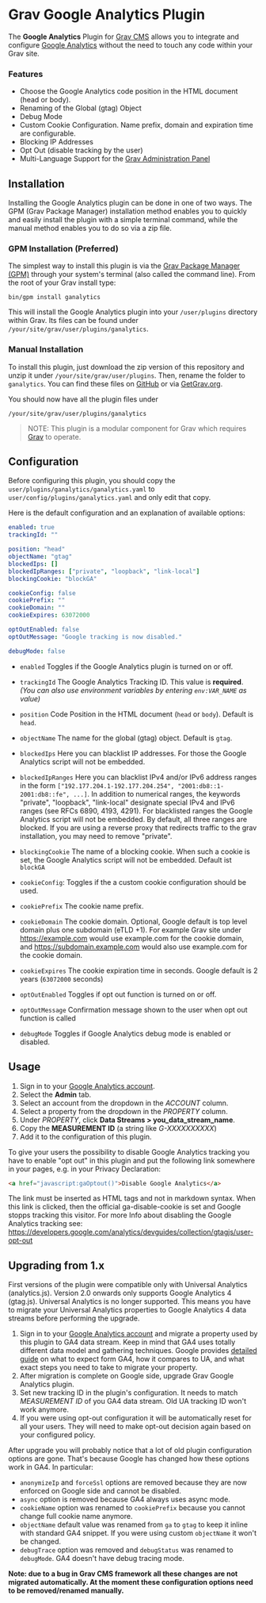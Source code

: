 # Grav Google Analytics Plugin

The **Google Analytics** Plugin for [Grav CMS](http://github.com/getgrav/grav) allows you to integrate and configure [Google Analytics](https://www.google.com/analytics) without the need to touch any code within your Grav site.

### Features
* Choose the Google Analytics code position in the HTML document (head or body).
* Renaming of the Global (gtag) Object
* Debug Mode
* Custom Cookie Configuration. Name prefix, domain and expiration time are configurable.
* Blocking IP Addresses
* Opt Out (disable tracking by the user)
* Multi-Language Support for the [Grav Administration Panel](https://github.com/getgrav/grav-plugin-admin)

## Installation

Installing the Google Analytics plugin can be done in one of two ways. The GPM (Grav Package Manager) installation method enables you to quickly and easily install the plugin with a simple terminal command, while the manual method enables you to do so via a zip file.

### GPM Installation (Preferred)

The simplest way to install this plugin is via the [Grav Package Manager (GPM)](https://learn.getgrav.org/advanced/grav-gpm) through your system's terminal (also called the command line).  From the root of your Grav install type:

    bin/gpm install ganalytics

This will install the Google Analytics plugin into your `/user/plugins` directory within Grav. Its files can be found under `/your/site/grav/user/plugins/ganalytics`.

### Manual Installation

To install this plugin, just download the zip version of this repository and unzip it under `/your/site/grav/user/plugins`. Then, rename the folder to `ganalytics`. You can find these files on [GitHub](https://github.com/escopecz/grav-ganalytics) or via [GetGrav.org](https://getgrav.org/downloads/plugins).

You should now have all the plugin files under

    /your/site/grav/user/plugins/ganalytics

> NOTE: This plugin is a modular component for Grav which requires [Grav](http://github.com/getgrav/grav) to operate.

## Configuration

Before configuring this plugin, you should copy the `user/plugins/ganalytics/ganalytics.yaml` to `user/config/plugins/ganalytics.yaml` and only edit that copy.

Here is the default configuration and an explanation of available options:

```yaml
enabled: true
trackingId: ""

position: "head"
objectName: "gtag"
blockedIps: []
blockedIpRanges: ["private", "loopback", "link-local"]
blockingCookie: "blockGA"

cookieConfig: false
cookiePrefix: ""
cookieDomain: ""
cookieExpires: 63072000

optOutEnabled: false
optOutMessage: "Google tracking is now disabled."

debugMode: false
```

* `enabled` Toggles if the Google Analytics plugin is turned on or off.
* `trackingId` The Google Analytics Tracking ID. This value is **required**.
_(You can also use environment variables by entering `env:VAR_NAME` as value)_
* `position` Code Position in the HTML document (`head` or `body`). Default is `head`.
* `objectName` The name for the global (gtag) object. Default is `gtag`.
* `blockedIps` Here you can blacklist IP addresses. For those the Google Analytics script will not be embedded.
* `blockedIpRanges` Here you can blacklist IPv4 and/or IPv6 address ranges in the form `["192.177.204.1-192.177.204.254", "2001:db8::1-2001:db8::fe", ...]`. In addition to numerical ranges, the keywords "private", "loopback", "link-local" designate special IPv4 and IPv6 ranges (see RFCs 6890, 4193, 4291). For blacklisted ranges the Google Analytics script will not be embedded. By default, all three ranges are blocked. If you are using a reverse proxy that redirects traffic to the grav installation, you may need to remove "private".
* `blockingCookie` The name of a blocking cookie. When such a cookie is set, the Google Analytics script will not be embedded. Default ist `blockGA`

* `cookieConfig`: Toggles if the a custom cookie configuration should be used.
* `cookiePrefix` The cookie name prefix.
* `cookieDomain`  The cookie domain. Optional, Google default is top level domain plus one subdomain (eTLD +1). For example Grav site under https://example.com would use example.com for the cookie domain, and https://subdomain.example.com would also use example.com for the cookie domain.
* `cookieExpires` The cookie expiration time in seconds. Google default is 2 years (`63072000` seconds)

* `optOutEnabled` Toggles if opt out function is turned on or off.
* `optOutMessage` Confirmation message shown to the user when opt out function is called

* `debugMode` Toggles if Google Analytics debug mode is enabled or disabled.

## Usage

1. Sign in to your [Google Analytics account](https://analytics.google.com/).
2. Select the **Admin** tab.
3. Select an account from the dropdown in the _ACCOUNT_ column.
4. Select a property from the dropdown in the _PROPERTY_ column.
5. Under _PROPERTY_, click **Data Streams > you_data_stream_name**.
6. Copy the **MEASUREMENT ID** (a string like _G-XXXXXXXXXX_)
7. Add it to the configuration of this plugin.

To give your users the possibility to disable Google Analytics tracking you have to enable "opt out" in this plugin and put the following link somewhere in your pages, e.g. in your Privacy Declaration:

```html
<a href="javascript:gaOptout()">Disable Google Analytics</a>
```

The link must be inserted as HTML tags and not in markdown syntax. 
When this link is clicked, then the official ga-disable-cookie is set and Google stopps tracking this visitor.
For more Info about disabling the Google Analytics tracking see: https://developers.google.com/analytics/devguides/collection/gtagjs/user-opt-out

## Upgrading from 1.x

First versions of the plugin were compatible only with Universal Analytics (analytics.js). Version 2.0 onwards only supports Google Analytics 4 (gtag.js). Universal Analytics is no longer supported. This means you have to migrate your Universal Analytics properties to Google Analytics 4 data streams before performing the upgrade.

1. Sign in to your [Google Analytics account](https://analytics.google.com/) and migrate a property used by this plugin to GA4 data stream. Keep in mind that GA4 uses totally different data model and gathering techniques. Google provides [detailed guide](https://support.google.com/analytics/answer/10759417?hl=en&ref_topic=10737980) on what to expect form GA4, how it compares to UA, and what exact steps you need to take to migrate your property.
2. After migration is complete on Google side, upgrade Grav Google Analytics plugin.
3. Set new tracking ID in the plugin's configuration. It needs to match _MEASUREMENT ID_ of you GA4 data stream. Old UA tracking ID won't work anymore.
4. If you were using opt-out configuration it will be automatically reset for all your users. They will need to make opt-out decision again based on your configured policy.

After upgrade you will probably notice that a lot of old plugin configuration options are gone. That's because Google has changed how these options work in GA4. In particular:

* `anonymizeIp` and `forceSsl` options are removed because they are now enforced on Google side and cannot be disabled.
* `async` option is removed because GA4 always uses async mode.
* `cookieName` option was renamed to `cookiePrefix` because you cannot change full cookie name anymore.
* `objectName` default value was renamed from `ga` to `gtag` to keep it inline with standard GA4 snippet. If you were using custom `objectName` it won't be changed.
* `debugTrace` option was removed and `debugStatus` was renamed to `debugMode`. GA4 doesn't have debug tracing mode.

**Note: due to a bug in Grav CMS framework all these changes are not migrated automatically. At the moment these configuration options need to be removed/renamed manually.**
